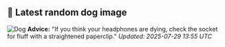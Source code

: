 ## 🐶 Latest random dog image
![Dog](https://images.dog.ceo/breeds/spaniel-japanese/n02085782_1348.jpg)
**Advice:** "If you think your headphones are dying, check the socket for fluff with a straightened paperclip."
*Updated: 2025-07-29 13:55 UTC*
